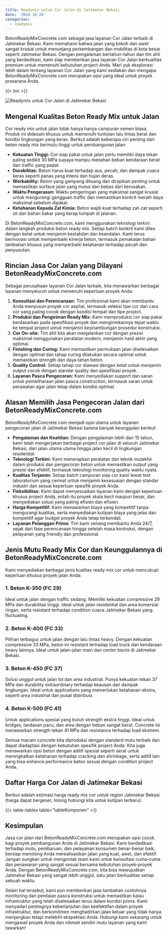 ```yaml
---
title: Readymix untuk Cor Jalan di Jatimekar Bekasi
date: '2024-10-28'
categories:
  - readymix
---
```


BetonReadyMixConcrete.com sebagai jasa layanan Cor Jalan terbaik di Jatimekar Bekasi. Kami memahami bahwa jalan yang kokoh dan awet sangat krusial untuk menunjang perkembangan dan mobilitas di kota besar seperti Jatimekar Bekasi. Dengan pengalaman bertahun-tahun dan tim ahli yang berdedikasi, kami siap memberikan jasa layanan Cor Jalan berkualitas premium untuk memenuhi kebutuhan project Anda. Mari yuk eksplorasi lebih dalam tentang layanan Cor Jalan yang kami sediakan dan mengapa BetonReadyMixConcrete.com merupakan opsi yang ideal untuk proyek prasarana Anda.

{{< toc >}}

![Readymix untuk Cor Jalan di Jatimekar Bekasi](https://betoncor8.github.io/cor/harga-beton-readymix-concrete%20(32).png)

## Mengenal Kualitas Beton Ready Mix untuk Jalan

Cor ready mix untuk jalan tidak hanya hanya campuran semen biasa. Produk ini didesain khusus untuk memenuhi tuntutan lalu lintas berat dan kondisi lingkungan yang keras. Berikut adalah beberapa ciri penting dari beton ready mix bermutu tinggi untuk pembangunan jalan:

- **Kekuatan Tinggi:** Cor siap pakai untuk jalan perlu memiliki daya tekan paling sedikit 30 MPa supaya mampu menahan beban kendaraan berat dan traffic yang padat.
- **Durabilitas:** Beton harus kuat terhadap aus, pecah, dan dampak cuaca keras seperti panas yang intens dan hujan deras.
- **Workability:** Beton yang gampang dituang dan dirapikan penting untuk memastikan surface jalan yang mulus dan bebas dari kerusakan.
- **Waktu Pengerasan:** Waktu pengeringan yang maksimal sangat krusial untuk mengurangi gangguan traffic dan memastikan konkrit meraih daya maksimal sebelum dipakai.
- **Ketahanan Kepada Zat Kimia:** Beton wajib kuat terhadap zat-zat seperti oli dan bahan bakar yang kerap tumpah di jalanan.

Di BetonReadyMixConcrete.com, kami menggunakan teknologi terkini dalam langkah produksi beton ready mix. Setiap batch konkrit kami dites dengan ketat untuk menjamin kestabilan dan keandalan. Kami terus berinovasi untuk memperbaiki kinerja beton, termasuk pemakaian bahan tambahan khusus yang memperbaiki ketahanan terhadap pecah dan penyusutan.

## Rincian Jasa Cor Jalan yang Dilayani BetonReadyMixConcrete.com

Sebagai perusahaan layanan Cor Jalan terbaik, kita menawarkan berbagai layanan menyeluruh untuk memenuhi keperluan proyek Anda:

1. **Konsultasi dan Perencanaan:** Tim profesional kami akan membantu Anda menyusun proyek cor asphal, termasuk seleksi tipe cor dan cara cor yang paling cocok dengan kondisi tempat dan tipe project.
2. **Produksi dan Pengiriman Ready Mix:** Kami memproduksi cor siap pakai berdasarkan pada spesifikasi proyek dan mengirimkannya tepat waktu ke tempat project untuk menjamin kesinambungan prosedur konstruksi.
3. **Cor On-site:** Tim ahli kita akan menjalankan cor dengan presisi maksimal menggunakan peralatan modern, menjamin hasil akhir yang optimal.
4. **Finishing dan Curing:** Kami memastikan permukaan jalan diselesaikan dengan optimal dan tahap curing dilakukan secara optimal untuk memastikan strength dan daya tahan beton.
5. **Quality Control:** Setiap tahap cor diawasi dengan ketat untuk menjamin output cocok dengan standar quality dan spesifikasi proyek.
6. **Layanan Pasca Pengecoran:** Kami menyediakan support dan saran untuk pemeliharaan jalan pasca construction, termasuk saran untuk perawatan agar jalan tetap dalam kondisi optimal.

## Alasan Memilih Jasa Pengecoran Jalan dari BetonReadyMixConcrete.com

BetonReadyMixConcrete.com menjadi opsi utama untuk layanan pengecoran jalan di Jatimekar Bekasi karena banyak keunggulan berikut:

- **Pengalaman dan Keahlian:** Dengan pengalaman lebih dari 15 tahun, kami telah mengerjakan berbagai project cor jalan di seluruh Jatimekar Bekasi, dari jalan utama utama hingga jalan kecil di lingkungan residential.
- **Teknologi Terkini:** Kami menerapkan peralatan dan teknik mutakhir dalam produksi dan pengecoran beton untuk memastikan output yang presisi dan efektif, termasuk teknologi monitoring quality waktu nyata.
- **Kualitas Terjamin:** Setiap batch campuran siap cor kami lewat test laboratorium yang cermat untuk menjamin kesesuaian dengan standar industri dan sesuai keperluan spesifik proyek Anda.
- **Fleksibilitas:** Kami dapat menyesuaikan layanan kami dengan keperluan khusus project Anda, entah itu proyek skala kecil maupun besar, dan menyediakan solusi yang paling efisien dan efisien.
- **Harga Kompetitif:** Kami menawarkan biaya yang kompetitif tanpa mengurangi kualitas, serta menyediakan kutipan biaya yang jelas dan kompetitif agar budget proyek Anda tetap terkendali.
- **Layanan Pelanggan Prima:** Tim kami senang membantu Anda 24/7, sejak dari fase perencanaan hingga setelah masa kontruksi, dengan pelayanan yang friendly dan professional.

## Jenis Mutu Ready Mix Cor dan Keunggulannya di BetonReadyMixConcrete.com

Kami menyediakan berbagai jenis kualitas ready mix cor untuk mencukupi keperluan khusus proyek jalan Anda:

### 1\. Beton K-350 (FC 29)

Ideal untuk jalan dengan traffic sedang. Memiliki kekuatan compressive 29 MPa dan durabilitas tinggi. Ideal untuk jalan residential dan area komersial ringan, serta resistant terhadap condition cuaca Jatimekar Bekasi yang fluctuating.

### 2\. Beton K-400 (FC 33)

Pilihan terbagus untuk jalan dengan lalu lintas heavy. Dengan kekuatan compressive 33 MPa, beton ini resistant terhadap load truck dan kendaraan heavy lainnya. Ideal untuk jalan-jalan main dan center bisnis di Jatimekar Bekasi.

### 3\. Beton K-450 (FC 37)

Solusi unggul untuk jalan tol dan area industrial. Punya kekuatan tekan 37 MPa dan durability extraordinary terhadap keausan dan dampak lingkungan. Ideal untuk applications yang memerlukan ketahanan ekstra, seperti area industrial dan pusat distribusi.

### 4\. Beton K-500 (FC 41)

Untuk applications spesial yang butuh strength ekstra tinggi. Ideal untuk bridges, landasan pacu, dan area dengan beban sangat berat. Concrete ini menawarkan strength tekan 41 MPa dan resistance terhadap load ekstrem.

Semua macam concrete kita diproduksi dengan standard mutu terbaik dan dapat diadaptasi dengan kebutuhan spesifik project Anda. Kita juga menawarkan opsi beton dengan aditif spesial seperti serat untuk meningkatkan ketahanan terhadap cracking dan shrinkage, serta aditif lain yang bisa enhance performance beton sesuai dengan condition project Anda.

## Daftar Harga Cor Jalan di Jatimekar Bekasi

Berikut adalah estimasi harga ready mix cor untuk region Jatimekar Bekasi (harga dapat bergeser, tolong hubungi kita untuk kutipan terbaru):

{{< table-tables table="tableKomponen" >}}

## Kesimpulan

Jasa cor jalan dari BetonReadyMixConcrete.com merupakan opsi cocok bagi proyek pembangunan Anda di Jatimekar Bekasi. Kami berdedikasi terhadap mutu, pembaruan, dan pelayanan konsumen benar-benar baik, bersiap menolong Anda merealisasikan jalan yang kuat, awet, dan efektif. Jangan sungkan untuk mengontak team kami untuk konsultasi cuma-cuma dan penawaran yang sangat sesuai bersama kebutuhan proyek-proyek Anda. Dengan BetonReadyMixConcrete.com, kita bisa mewujudkan Jatimekar Bekasi yang sangat lebih unggul, satu jalan berkualitas setiap sebuah waktu.

Selain hal tersebut, kami pun memberikan jasa tambahan contohnya monitoring dan penilaian pasca konstruksi untuk memastikan kalau infrastruktur yang telah diselesaikan terus dalam kondisi prima. Kami menyadari pentingnya keberlanjutan dan keefektifan dalam proyek infrastruktur, dan berkomitmen menghadirkan jalan keluar yang tidak hanya menjangkau tetapi melebihi ekspektasi Anda. Hubungi kami sekarang untuk mengawali proyek Anda dan nikmati sendiri mutu layanan yang kami tawarkan!
